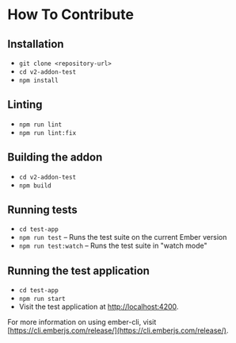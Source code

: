 # How To Contribute

## Installation

- `git clone <repository-url>`
- `cd v2-addon-test`
- `npm install`

## Linting

- `npm run lint`
- `npm run lint:fix`

## Building the addon

- `cd v2-addon-test`
- `npm build`

## Running tests

- `cd test-app`
- `npm run test` – Runs the test suite on the current Ember version
- `npm run test:watch` – Runs the test suite in "watch mode"

## Running the test application

- `cd test-app`
- `npm run start`
- Visit the test application at [http://localhost:4200](http://localhost:4200).

For more information on using ember-cli, visit [https://cli.emberjs.com/release/](https://cli.emberjs.com/release/).
